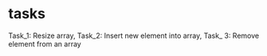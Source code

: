 # tasks
Task_1: Resize array, 
Task_2: Insert new element into array, 
Task_ 3: Remove element from an array
